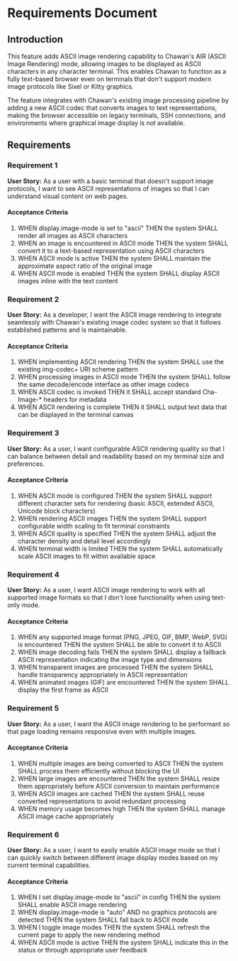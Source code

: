 # Requirements Document

## Introduction

This feature adds ASCII image rendering capability to Chawan's AIR (ASCII Image Rendering) mode, allowing images to be displayed as ASCII characters in any character terminal. This enables Chawan to function as a fully text-based browser even on terminals that don't support modern image protocols like Sixel or Kitty graphics.

The feature integrates with Chawan's existing image processing pipeline by adding a new ASCII codec that converts images to text representations, making the browser accessible on legacy terminals, SSH connections, and environments where graphical image display is not available.

## Requirements

### Requirement 1

**User Story:** As a user with a basic terminal that doesn't support image protocols, I want to see ASCII representations of images so that I can understand visual content on web pages.

#### Acceptance Criteria

1. WHEN display.image-mode is set to "ascii" THEN the system SHALL render all images as ASCII characters
2. WHEN an image is encountered in ASCII mode THEN the system SHALL convert it to a text-based representation using ASCII characters
3. WHEN ASCII mode is active THEN the system SHALL maintain the approximate aspect ratio of the original image
4. WHEN ASCII mode is enabled THEN the system SHALL display ASCII images inline with the text content

### Requirement 2

**User Story:** As a developer, I want the ASCII image rendering to integrate seamlessly with Chawan's existing image codec system so that it follows established patterns and is maintainable.

#### Acceptance Criteria

1. WHEN implementing ASCII rendering THEN the system SHALL use the existing img-codec+ URI scheme pattern
2. WHEN processing images in ASCII mode THEN the system SHALL follow the same decode/encode interface as other image codecs
3. WHEN ASCII codec is invoked THEN it SHALL accept standard Cha-Image-* headers for metadata
4. WHEN ASCII rendering is complete THEN it SHALL output text data that can be displayed in the terminal canvas

### Requirement 3

**User Story:** As a user, I want configurable ASCII rendering quality so that I can balance between detail and readability based on my terminal size and preferences.

#### Acceptance Criteria

1. WHEN ASCII mode is configured THEN the system SHALL support different character sets for rendering (basic ASCII, extended ASCII, Unicode block characters)
2. WHEN rendering ASCII images THEN the system SHALL support configurable width scaling to fit terminal constraints
3. WHEN ASCII quality is specified THEN the system SHALL adjust the character density and detail level accordingly
4. WHEN terminal width is limited THEN the system SHALL automatically scale ASCII images to fit within available space

### Requirement 4

**User Story:** As a user, I want ASCII image rendering to work with all supported image formats so that I don't lose functionality when using text-only mode.

#### Acceptance Criteria

1. WHEN any supported image format (PNG, JPEG, GIF, BMP, WebP, SVG) is encountered THEN the system SHALL be able to convert it to ASCII
2. WHEN image decoding fails THEN the system SHALL display a fallback ASCII representation indicating the image type and dimensions
3. WHEN transparent images are processed THEN the system SHALL handle transparency appropriately in ASCII representation
4. WHEN animated images (GIF) are encountered THEN the system SHALL display the first frame as ASCII

### Requirement 5

**User Story:** As a user, I want the ASCII image rendering to be performant so that page loading remains responsive even with multiple images.

#### Acceptance Criteria

1. WHEN multiple images are being converted to ASCII THEN the system SHALL process them efficiently without blocking the UI
2. WHEN large images are encountered THEN the system SHALL resize them appropriately before ASCII conversion to maintain performance
3. WHEN ASCII images are cached THEN the system SHALL reuse converted representations to avoid redundant processing
4. WHEN memory usage becomes high THEN the system SHALL manage ASCII image cache appropriately

### Requirement 6

**User Story:** As a user, I want to easily enable ASCII image mode so that I can quickly switch between different image display modes based on my current terminal capabilities.

#### Acceptance Criteria

1. WHEN I set display.image-mode to "ascii" in config THEN the system SHALL enable ASCII image rendering
2. WHEN display.image-mode is "auto" AND no graphics protocols are detected THEN the system SHALL fall back to ASCII mode
3. WHEN I toggle image modes THEN the system SHALL refresh the current page to apply the new rendering method
4. WHEN ASCII mode is active THEN the system SHALL indicate this in the status or through appropriate user feedback